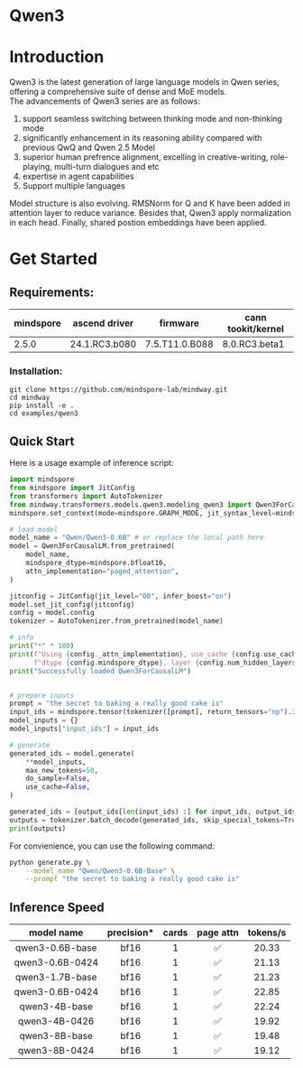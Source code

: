 # Qwen3

# Introduction
Qwen3 is the latest generation of large language models in Qwen series, offering a comprehensive suite of dense and MoE models.  
The advancements of Qwen3 series are as follows:  
1. support seamless switching between thinking mode and non-thinking mode
2. significantly enhancement in its reasoning ability compared with previous QwQ and Qwen 2.5 Model
3. superior human prefrence alignment, excelling in creative-writing, role-playing, multi-turn dialogues and etc
3. expertise in agent capabilities 
4. Support multiple languages

Model structure is also evolving. RMSNorm for Q and K have been added in attention layer to reduce variance. 
Besides that, Qwen3 apply normalization in each head. Finally, shared postion embeddings have been applied.

# Get Started

## Requirements:
|mindspore | 	ascend driver | firmware       | cann tookit/kernel|
|--- |----------------|----------------| --- |
|2.5.0 | 24.1.RC3.b080  | 7.5.T11.0.B088 | 8.0.RC3.beta1|

### Installation:
```
git clone https://github.com/mindspore-lab/mindway.git
cd mindway
pip install -e .
cd examples/qwen3
```

## Quick Start

Here is a usage example of inference script:

```python
import mindspore
from mindspore import JitConfig
from transformers import AutoTokenizer
from mindway.transformers.models.qwen3.modeling_qwen3 import Qwen3ForCausalLM
mindspore.set_context(mode=mindspore.GRAPH_MODE, jit_syntax_level=mindspore.STRICT)

# load model
model_name = "Qwen/Qwen3-0.6B" # or replace the local path here
model = Qwen3ForCausalLM.from_pretrained(
    model_name,
    mindspore_dtype=mindspore.bfloat16,
    attn_implementation="paged_attention",
)

jitconfig = JitConfig(jit_level="O0", infer_boost="on")
model.set_jit_config(jitconfig)
config = model.config
tokenizer = AutoTokenizer.from_pretrained(model_name)

# info
print("*" * 100)
print(f"Using {config._attn_implementation}, use_cache {config.use_cache},"
      f"dtype {config.mindspore_dtype}, layer {config.num_hidden_layers}")
print("Successfully loaded Qwen3ForCausalLM")


# prepare inputs
prompt = "the secret to baking a really good cake is"
input_ids = mindspore.tensor(tokenizer([prompt], return_tensors="np").input_ids, mindspore.int32)
model_inputs = {}
model_inputs["input_ids"] = input_ids

# generate
generated_ids = model.generate(
    **model_inputs,
    max_new_tokens=50,
    do_sample=False,
    use_cache=False,
)

generated_ids = [output_ids[len(input_ids) :] for input_ids, output_ids in zip(input_ids, generated_ids)]
outputs = tokenizer.batch_decode(generated_ids, skip_special_tokens=True)[0]
print(outputs)
```

For convienience, you can use the following command:

```bash
python generate.py \
    --model_name "Qwen/Qwen3-0.6B-Base" \
    --prompt "the secret to baking a really good cake is"
```

## Inference Speed
|model name	| precision* | cards | page attn |	tokens/s	|
| :---: | :---:  |:---:  | :---:  |:---:  |
| qwen3-0.6B-base |  bf16 | 1 | ✅  | 20.33 |
| qwen3-0.6B-0424 |  bf16 | 1 | ✅  | 21.13 |
| qwen3-1.7B-base |  bf16 | 1 | ✅  | 21.23 |
| qwen3-0.6B-0424 |  bf16 | 1 | ✅  | 22.85 |
| qwen3-4B-base |  bf16 | 1 | ✅  | 22.24 |
| qwen3-4B-0426 |  bf16 | 1 | ✅  | 19.92 |
| qwen3-8B-base |  bf16 | 1 | ✅  | 19.48 |
| qwen3-8B-0424 |  bf16 | 1 | ✅  | 19.12 |
